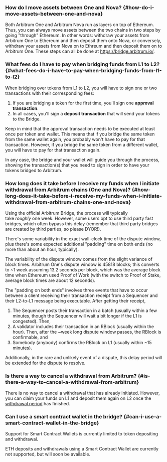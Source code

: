 ### How do I move assets between One and Nova? {#how-do-i-move-assets-between-one-and-nova}
<p>Both Arbitrum One and Arbitrum Nova run as layers on top of Ethereum. Thus, you can always move assets between the two chains in two steps by going "through" Ethereum. In other words: withdraw your assets from Arbitrum One to Ethereum and then deposit them onto Nova, or conversely, withdraw your assets from Nova on to Ethreum and then deposit them on to Arbitrum One. These steps can all be done at <a href="https://bridge.arbitrum.io/">https://bridge.arbitrum.io/</a>.</p>

<p></p>



### What fees do I have to pay when bridging funds from L1 to L2? {#what-fees-do-i-have-to-pay-when-bridging-funds-from-l1-to-l2}
<p>When bridging over tokens from L1 to L2, you will have to sign one or two transactions with their corresponding fees:</p>

<ol><li>If you are bridging a token for the first time, you'll sign one <strong>approval transaction</strong>.</li>
<li>In all cases, you'll sign a <strong>deposit transaction</strong> that will send your tokens to the Bridge.</li>
</ol>
<p></p>

<p>Keep in mind that the approval transaction needs to be executed at least once per token and wallet. This means that if you bridge the same token from the same wallet again, you probably won't have to pay for that transaction. However, if you bridge the same token from a different wallet, you will have to pay for that transaction again.</p>

<p></p>

<p>In any case, the bridge and your wallet will guide you through the process, showing the transaction(s) that you need to sign in order to have your tokens bridged to Arbitrum.</p>

<p></p>



### How long does it take before I receive my funds when I initiate withdrawal from Arbitrum chains (One and Nova)? {#how-long-does-it-take-before-i-receive-my-funds-when-i-initiate-withdrawal-from-arbitrum-chains-one-and-nova}
<p>Using the official Arbitrum Bridge, the process will typically take <em>roughly</em> one week. However, some users opt to use third party fast bridges, which often bypass this delay (remember that third party bridges are created by third parties, so please DYOR!).</p>

<p>There's some variability in the exact wall-clock time of the dispute window, plus there's some expected additional "padding" time on both ends (no more than about an hour, typically).</p>

<p>The variability of the dispute window comes from the slight variance of block times. Arbitrum One's dispute window is 45818 blocks; this converts to ~1 week assuming 13.2 seconds per block, which was the average block time when Ethereum used Proof of Work (with the switch to Proof of Stake, average block times are about 12 seconds).</p>

<p>The "padding on both ends" involves three events that have to occur between a client receiving their transaction receipt from a Sequencer and their L2-to-L1 message being executable. After getting their receipt,</p>

<ol><li>The Sequencer posts their transaction in a batch (usually within a few minutes, though the Sequencer will wait a bit longer if the L1 is congested). Then,</li>
<li>A validator includes their transaction in an RBlock (usually within the hour). Then, after the ~week long dispute window passes, the RBlock is confirmable, and</li>
<li>Somebody (anybody) confirms the RBlock on L1 (usually within ~15 minutes).</li>
</ol>
<p>Additionally, in the rare and unlikely event of a dispute, this delay period will be extended for the dispute to resolve.</p>



### Is there a way to cancel a withdrawal from Arbitrum? {#is-there-a-way-to-cancel-a-withdrawal-from-arbitrum}
<p>There is no way to cancel a withdrawal that has already initiated. However, you can claim your funds on L1 and deposit them again on L2 once the <a href="https://developer.arbitrum.io/learn-more/faq#why-was-one-week-chosen-for-arbitrum-ones-dispute-window">withdrawal period</a> has finished.</p>

<p></p>



### Can I use a smart contract wallet in the bridge? {#can-i-use-a-smart-contract-wallet-in-the-bridge}
<p>Support for Smart Contract Wallets is currently limited to token depositing and withdrawal.</p>

<p>ETH deposits and withdrawals using a Smart Contract Wallet are currently not supported, but will soon be available.</p>

<p></p>



